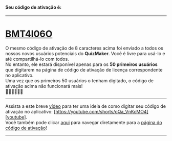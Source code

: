 #### Seu código de ativação é:

---
# [BMT4I06O][app_activation]

O mesmo código de ativação de 8 caracteres acima foi enviado a todos os nossos novos usuários potenciais do **QuizMaker**. Você é livre para usá-lo e até compartilhá-lo com todos.  
No entanto, ele estará disponível apenas para os **50 primeiros usuários** que digitarem na página de código de ativação de licença correspondente no aplicativo.  
Uma vez que os primeiros 50 usuários o tenham digitado, o código de ativação acima não funcionará mais!  
🏃🏽🏃🏃🏼‍🏁

---
Assista a este breve [vídeo][youtube] para ter uma ideia de como digitar seu código de ativação no aplicativo: [https://youtube.com/shorts/oQa_VnKcMO4][youtube].  
Você também pode clicar [aqui][app_activation] para navegar diretamente para a [página do código de ativação][app_activation]!


---

[google_play]: https://play.google.com/store/apps/details?id=com.qmaker.qcm.maker.plus
[app_activation]: qcmmaker://activities/ActivationCodeActivity?activation_code=BMT4I06O
[youtube]: https://youtube.com/shorts/oQa_VnKcMO4
